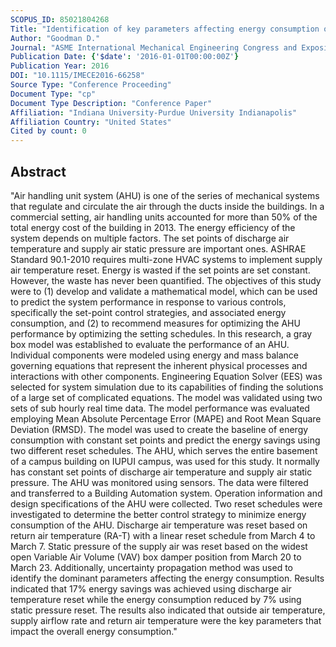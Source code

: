 ```yaml
---
SCOPUS_ID: 85021804268
Title: "Identification of key parameters affecting energy consumption of an air handling unit"
Author: "Goodman D."
Journal: "ASME International Mechanical Engineering Congress and Exposition, Proceedings (IMECE)"
Publication Date: {'$date': '2016-01-01T00:00:00Z'}
Publication Year: 2016
DOI: "10.1115/IMECE2016-66258"
Source Type: "Conference Proceeding"
Document Type: "cp"
Document Type Description: "Conference Paper"
Affiliation: "Indiana University-Purdue University Indianapolis"
Affiliation Country: "United States"
Cited by count: 0
---
```


## Abstract
"Air handling unit system (AHU) is one of the series of mechanical systems that regulate and circulate the air through the ducts inside the buildings. In a commercial setting, air handling units accounted for more than 50% of the total energy cost of the building in 2013. The energy efficiency of the system depends on multiple factors. The set points of discharge air temperature and supply air static pressure are important ones. ASHRAE Standard 90.1-2010 requires multi-zone HVAC systems to implement supply air temperature reset. Energy is wasted if the set points are set constant. However, the waste has never been quantified. The objectives of this study were to (1) develop and validate a mathematical model, which can be used to predict the system performance in response to various controls, specifically the set-point control strategies, and associated energy consumption, and (2) to recommend measures for optimizing the AHU performance by optimizing the setting schedules. In this research, a gray box model was established to evaluate the performance of an AHU. Individual components were modeled using energy and mass balance governing equations that represent the inherent physical processes and interactions with other components. Engineering Equation Solver (EES) was selected for system simulation due to its capabilities of finding the solutions of a large set of complicated equations. The model was validated using two sets of sub hourly real time data. The model performance was evaluated employing Mean Absolute Percentage Error (MAPE) and Root Mean Square Deviation (RMSD). The model was used to create the baseline of energy consumption with constant set points and predict the energy savings using two different reset schedules. The AHU, which serves the entire basement of a campus building on IUPUI campus, was used for this study. It normally has constant set points of discharge air temperature and supply air static pressure. The AHU was monitored using sensors. The data were filtered and transferred to a Building Automation system. Operation information and design specifications of the AHU were collected. Two reset schedules were investigated to determine the better control strategy to minimize energy consumption of the AHU. Discharge air temperature was reset based on return air temperature (RA-T) with a linear reset schedule from March 4 to March 7. Static pressure of the supply air was reset based on the widest open Variable Air Volume (VAV) box damper position from March 20 to March 23. Additionally, uncertainty propagation method was used to identify the dominant parameters affecting the energy consumption. Results indicated that 17% energy savings was achieved using discharge air temperature reset while the energy consumption reduced by 7% using static pressure reset. The results also indicated that outside air temperature, supply airflow rate and return air temperature were the key parameters that impact the overall energy consumption."
